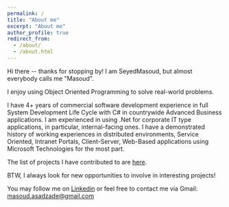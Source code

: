 ```yaml
---
permalink: /
title: "About me"
excerpt: "About me"
author_profile: true
redirect_from: 
  - /about/
  - /about.html
---
```


Hi there -- thanks for stopping by! I am SeyedMasoud, but almost everybody calls me "Masoud".


I enjoy using Object Oriented Programming to solve real-world problems. 


I have 4+ years of commercial software development experience in full System Development Life Cycle with C# in countrywide Advanced Business applications. I am experienced in using .Net for corporate IT type applications, in particular, internal-facing ones. I have a demonstrated history of working experiences in distributed environments, Service Oriented, Intranet Portals, Client-Server, Web-Based applications using Microsoft Technologies for the most part. 


The list of projects I have contributed to are [here](https://masoudasadzade.github.io/projects/).

BTW, I always look for new opportunities to involve in interesting projects! 

You may follow me on [Linkedin](https://www.linkedin.com/in/masoudasadzadeh/) or feel free to contact me via Gmail: masoud.asadzade@gmail.com

